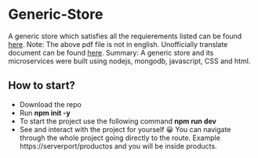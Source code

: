 # Generic-Store
A generic store which satisfies all the requierements listed can be found [here](https://drive.google.com/file/d/1_vupnvP1cPOIjzI2B9TUwKrvqhD85s1N/view?usp=sharing). 
Note: The above pdf file is not in english. Unofficially translate document can be found [here](https://drive.google.com/file/d/1hajMspOuR2NP8fx0EF1Kq7U51xgqAjC-/view?usp=sharing).
Summary: A generic store and its microservices were built using nodejs, mongodb, javascript, CSS and html.
## How to start?
* Download the repo
* Run **npm init -y**
* To start the project use the following command **npm run dev**
* See and interact with the project for yourself :grinning:
You can navigate through the whole project going directly to the route. Example https://serverport/productos and you will be inside products. 
